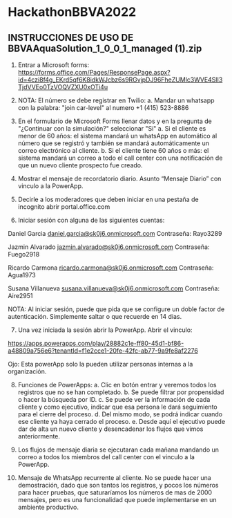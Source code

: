 # HackathonBBVA2022


## INSTRUCCIONES DE USO DE BBVAAquaSolution_1_0_0_1_managed (1).zip

1.	Entrar a Microsoft forms: https://forms.office.com/Pages/ResponsePage.aspx?id=4czi8f4g_EKrd5qf6K8idkWJcbz6s9RGvjpDJ96FheZUMlc3WVE4SlI3TjdVVEo0TzVOQVZXU0xOTi4u

2.	NOTA: El número se debe registrar en Twilio:
    a.	Mandar un whatsapp con la palabra: "join car-level" al numero +1 (415) 523-8886
    
3.	En el formulario de Microsoft Forms llenar datos y en la pregunta de "¿Continuar con la simulación?" seleccionar "Si"
    a.	Si el cliente es menor de 60 años: el sistema mandará un whatsApp en automático al número que se registró y también se mandará automáticamente un correo electrónico al cliente.
    b.	Si el cliente tiene 60 años o más: el sistema mandará un correo a todo el call center con una notificación de que un nuevo cliente prospecto fue creado.
    
4.	Mostrar el mensaje de recordatorio diario. Asunto “Mensaje Diario” con vinculo a la PowerApp.

5.	Decirle a los moderadores que deben iniciar en una pestaña de incognito abrir portal.office.com

6.	Iniciar sesión con alguna de las siguientes cuentas:

Daniel Garcia
daniel.garcia@sk0j6.onmicrosoft.com
Contraseña: Rayo3289

Jazmin Alvarado
jazmin.alvarado@sk0j6.onmicrosoft.com
Contraseña: Fuego2918

Ricardo Carmona
ricardo.carmona@sk0j6.onmicrosoft.com
Contraseña: Agua1973

Susana Villanueva
susana.villanueva@sk0j6.onmicrosoft.com
Contraseña: Aire2951

NOTA: Al iniciar sesión, puede que pida que se configure un doble factor de autenticación. Simplemente saltar o que recuerde en 14 dias.

7.	Una vez iniciada la sesión abrir la PowerApp. Abrir el vinculo: 

https://apps.powerapps.com/play/28882c1e-ff80-45d1-bf86-a48809a756e6?tenantId=f1e2cce1-20fe-42fc-ab77-9a9fe8af2276

Ojo: Esta powerApp solo la pueden utilizar personas internas a la organización.

8.	Funciones de PowerApps:
  a.	Clic en botón entrar y veremos todos los registros que no se han completado.
  b.	Se puede filtrar por propensidad o hacer la búsqueda por ID.
  c.	Se puede ver la información de cada cliente y como ejecutivo, indicar que esa persona le dará seguimiento para el cierre del proceso.
  d.	Del mismo modo, se podrá indicar cuando ese cliente ya haya cerrado el proceso.
  e.	Desde aquí el ejecutivo puede dar de alta un nuevo cliente y desencadenar los flujos que vimos anteriormente.
  
9.	Los flujos de mensaje diaria se ejecutaran cada mañana mandando un correo a todos los miembros del call center con el vinculo a la PowerApp.
10.	Mensaje de WhatsApp recurrente al cliente. No se puede hacer una demostración, dado que son tantos los registros, y pocos los números para hacer pruebas, que saturaríamos los números de mas de 2000 mensajes, pero es una funcionalidad que puede implementarse en un ambiente productivo.
